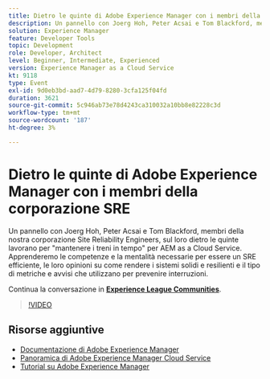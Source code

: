 ```yaml
---
title: Dietro le quinte di Adobe Experience Manager con i membri della corporazione SRE
description: Un pannello con Joerg Hoh, Peter Acsai e Tom Blackford, membri della nostra corporazione Site Reliability Engineers, sul loro dietro le quinte lavorano per "mantenere i treni in tempo" per AEM as a Cloud Service. Apprenderemo le competenze e la mentalità necessarie per essere un SRE efficiente, le loro opinioni su come rendere i sistemi solidi e resilienti e il tipo di metriche e avvisi che utilizzano per prevenire interruzioni.
solution: Experience Manager
feature: Developer Tools
topic: Development
role: Developer, Architect
level: Beginner, Intermediate, Experienced
version: Experience Manager as a Cloud Service
kt: 9118
type: Event
exl-id: 9d0eb3bd-aad7-4d79-8280-3cfa125f04fd
duration: 3621
source-git-commit: 5c946ab73e78d4243ca310032a10bb8e82228c3d
workflow-type: tm+mt
source-wordcount: '187'
ht-degree: 3%

---
```


# Dietro le quinte di Adobe Experience Manager con i membri della corporazione SRE

Un pannello con Joerg Hoh, Peter Acsai e Tom Blackford, membri della nostra corporazione Site Reliability Engineers, sul loro dietro le quinte lavorano per &quot;mantenere i treni in tempo&quot; per AEM as a Cloud Service. Apprenderemo le competenze e la mentalità necessarie per essere un SRE efficiente, le loro opinioni su come rendere i sistemi solidi e resilienti e il tipo di metriche e avvisi che utilizzano per prevenire interruzioni.

Continua la conversazione in **[Experience League Communities](https://adobe.ly/2WoCVOU)**.

>[!VIDEO](https://video.tv.adobe.com/v/337527/?quality=12&learn=on&hidetitle=true)

## Risorse aggiuntive

- [Documentazione di Adobe Experience Manager](https://experienceleague.adobe.com/docs/experience-manager-cloud-service.html)
- [Panoramica di Adobe Experience Manager Cloud Service](https://experienceleague.adobe.com/docs/experience-manager-cloud-service/overview/home.html)
- [Tutorial su Adobe Experience Manager](https://experienceleague.adobe.com/docs/experience-manager-tutorials.html)
